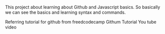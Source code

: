 This project about learning about Github and Javascript basics. So basically we can see the basics and learning syntax and commands.

Referring tutorial for github from freedcodecamp Githum Tutorial You tube video